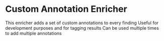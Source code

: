 # Custom Annotation Enricher

This enricher adds a set of custom annotations to every finding
Useful for development purposes and for tagging results
Can be used multiple times to add multiple annotations
